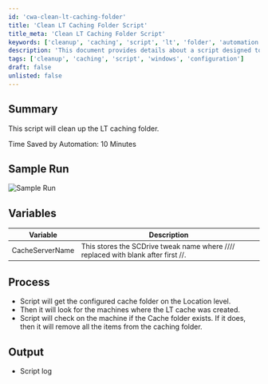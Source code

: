 ```yaml
---
id: 'cwa-clean-lt-caching-folder'
title: 'Clean LT Caching Folder Script'
title_meta: 'Clean LT Caching Folder Script'
keywords: ['cleanup', 'caching', 'script', 'lt', 'folder', 'automation']
description: 'This document provides details about a script designed to clean up the LT caching folder, saving approximately 10 minutes of manual effort. It includes a sample run, variable descriptions, and a step-by-step process of how the script operates, along with its output.'
tags: ['cleanup', 'caching', 'script', 'windows', 'configuration']
draft: false
unlisted: false
---
```

## Summary

This script will clean up the LT caching folder.

Time Saved by Automation: 10 Minutes

## Sample Run

![Sample Run](..\..\..\static\img\LTCache---Delete-All-Files\image_1.png)

## Variables

| Variable        | Description                                                                                      |
|------------------|--------------------------------------------------------------------------------------------------|
| CacheServerName  | This stores the SCDrive tweak name where //// replaced with blank after first //.              |

## Process

- Script will get the configured cache folder on the Location level.
- Then it will look for the machines where the LT cache was created.
- Script will check on the machine if the Cache folder exists. If it does, then it will remove all the items from the caching folder.

## Output

- Script log



